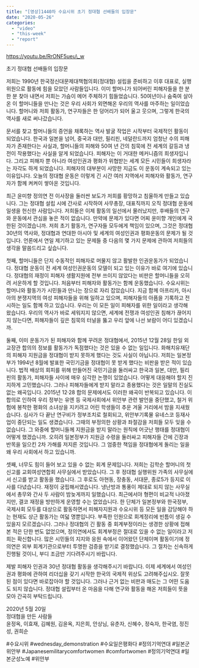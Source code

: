 ```yaml
---
title: "[영상]1440차 수요시위 초기 정대협 선배들의 입장문"
date: "2020-05-26"
categories: 
  - "video"
  - "this-week"
  - "report"
---
```


https://youtu.be/RrONF5ueu\_w

초기 정대협 선배들의 입장문

저희는 1990년 한국정신대문제대책협의회(정대협) 설립을 준비하고 이후 대표로, 실행위원으로 활동에 힘을 모았던 사람들입니다. 이미 할머니가 되어버린 피해자들을 한 분 한 분 찾아 내면서 저희는 가슴이 메어 주체하기 힘들었습니다. 50여년이나 숨죽여 살아온 이 할머니들을 만나는 것은 우리 사회가 외면해온 우리의 역사를 마주하는 일이었습니다. 할머니와 저희 활동가, 연구자들은 한 덩어리가 되어 울고 웃으며, 그렇게 한국의 역사를 새로 써나갔습니다.

문서를 찾고 할머니들의 증언을 채록하는 역사 발굴 작업은 시작부터 국제적인 활동이 되었습니다. 한국과 일본을 넘어, 중국과 대만, 필리핀, 네덜란드까지 엄청난 수의 피해자가 존재한다는 사실과, 할머니들의 피해와 50여 년 간의 침묵에 전 세계의 갈등과 냉전이 작용했다는 사실을 알게 되었습니다. 피해자는 이 거대한 메커니즘의 희생자입니다. 그리고 피해자 뿐 아니라 여성인권과 평화가 위협받는 세계 모든 시민들이 희생자라는 자각도 하게 되었습니다. 피해자의 대부분이 사망한 지금도 이 운동이 계속되고 있는 이유입니다. 오늘의 정대협 운동은 이렇게 긴 시간 여러 지역에서 피해자와 활동가, 연구자가 함께 켜켜이 쌓아온 것입니다.

최근 윤미향 정의연 전 이사장을 둘러싼 보도가 저희를 황망하고 침울하게 만들고 있습니다. 그는 정대협 설립 시에 간사로 시작하여 사무총장, 대표직까지 오직 정대협 운동에 일생을 헌신한 사람입니다. 저희들은 이제 활동의 일선에서 물러났지만, 후배들의 연구와 운동에서 관심을 놓은 적이 없습니다. 만약에 문제가 있다면 어찌 윤미향 개인에게 국한된 것이겠습니까. 저희 초기 활동가, 연구자들 모두에게 책임이 있으며, 그것은 정대협 30년의 역사와, 정대협과 연대한 아시아 및 세계의 여성인권과 평화운동의 문제가 될 것입니다. 언론에서 연일 제기하고 있는 문제들 중 다음의 몇 가지 문제에 관하여 저희들의 생각을 말씀드리고 싶습니다.

첫째, 할머니들은 단지 수동적인 피해자로 머물지 않고 활발한 인권운동가가 되었습니다. 정대협 운동이 전 세계 여성인권운동의 모델이 되고 있는 이유가 바로 여기에 있습니다. 정대협의 재정이 피해자 생활지원에 전부 쓰이지 않았다는 비판은 할머니들을 오히려 서운하게 할 것입니다. 처음부터 피해자와 활동가는 함께 운동했습니다. 수요시위는 할머니와 활동가가 시민들과 만나는 장으로 자리 잡았습니다. 지금 함께 아프리카, 아시아의 분쟁지역의 여성 피해자들을 위해 일하고 있으며, 피해자들의 아픔을 기록하고 전시하는 일도 함께 하고 있습니다. 우리는 이 모든 일이 피해자를 위한 일이라고 생각해 왔습니다. 우리의 역사가 바로 세워지지 않으면, 세계에 전쟁과 여성인권 침해가 끊어지지 않는다면, 피해자들이 깊은 침묵의 터널을 뚫고 우리 앞에 나선 보람이 어디 있겠습니까.

둘째, 이미 운동가가 된 피해자와 함께 꾸려온 정대협에서, 2015년 12월 28일 한일 외교장관 합의의 정보를 활동가가 독점했다는 것은 있을 수 없는 일입니다. 화해치유재단의 피해자 지원금을 정대협이 받지 못하게 했다는 것도 사실이 아닙니다. 저희는 일본정부가 1994년 8월에 발표한 국민기금을 정대협이 못 받게 했다는 비판을 받은 적이 있습니다. 법적 배상의 회피를 위해 만들어진 국민기금을 둘러싸고 한국과 일본, 대만, 필리핀의 활동가, 피해자들 사이에 매우 심각한 논쟁이 있었습니다. 어떻게 대응해야 할지 진지하게 고민했습니다. 그러나 피해자들에게 받지 말라고 종용했다는 것은 일말의 진실도 없는 왜곡입니다. 2015년 12·28 합의 문제에서도 이러한 왜곡이 반복되고 있습니다. 이 합의로 인하여 우리 정부는 유엔 등 국제사회에서 위안부 관련 발언을 중단했고, 철거 위험에 봉착한 평화의 소녀상을 지키려고 어린 학생들이 추운 겨울 거리에서 밤을 지새웠습니다. 심사가 다 끝난 연구비가 정부조치로 철회되고, 위안부기록물 유네스코 등재사업이 중단되는 일도 생겼습니다. 그때의 부정의한 상황과 좌절감을 저희들 모두 잊을 수 없습니다. 그 와중에 할머니들께 지원금을 받지 말라는 원칙에 어긋난 행태를 정대협이 어떻게 했겠습니까. 오히려 일본정부가 지원금 수령을 둘러싸고 피해자들 간에 긴장과 반목을 일으킨 2차 가해를 저지른 것입니다. 그 엄중한 책임을 정대협에게 돌리는 일을 왜 우리 사회에서 하고 있습니까.

셋째, 너무도 힘이 들어 보고 있을 수 없는 회계 문제입니다. 저희는 김학순 할머니의 첫 신고를 교회여성연합회 사무실에서 받았습니다. 그 후 정대협 실행위원 가족의 사무실에서 신고를 받고 활동을 했습니다. 그 후로도 아현동, 장충동, 서대문, 종로5가 등지로 이사를 다녔습니다. 재정이 궁핍해서였습니다. 냉난방과 통풍이 제대로 되지 않는 사무실에서 총무와 간사 두 사람이 밤늦게까지 일했습니다. 최근에서야 형편이 비교적 나아졌지만, 결코 재정을 방만하게 운영할 수는 없었습니다. 한 단체가 일본정부와 한국정부, 국제사회 모두를 대상으로 활동하면서 피해자지원과 수요시위 등 모든 일을 감당해야 하는 현재도 상근 활동가는 여덟 명뿐입니다. 부족한 인원으로 회계정리에 빈틈이 생길 수 있을지 모르겠습니다. 그러나 정대협의 긴 활동 중 회계부정이라는 생경한 상황에 접해본 적은 단한 번도 없었으며, 정의연에서도 회계부정은 절대로 있을 수 없는 일이라고 저희는 확신합니다. 많은 시민들의 지지와 응원 속에서 이어왔던 단체이며 활동이기에 정의연은 외부 회계기관으로부터 투명한 검증을 받기로 결정했습니다. 그 절차는 신속하게 진행될 것이니, 부디 조금만 기다려주시기 바랍니다.

제발 피해자 인권과 30년 정대협 활동을 생각해주시기 바랍니다. 이제 세계에서 여성인권과 평화에 관하여 리더십을 갖기 시작한 한국의 국제적 위상도 고려해주십시오. 잘못된 점이 있다면 바로잡아야 할 것입니다. 그러나 근거 없는 비판과 매도는 그 어떤 도움도 되지 않습니다. 정대협 설립부터 온 마음을 다해 연구와 활동을 해온 저희들이 뜻을 모아 간곡히 부탁드립니다.

2020년 5월 20일  
정대협을 만든 사람들  
윤정옥, 이효재, 김혜원, 김윤옥, 지은희, 안상님, 유춘자, 신혜수, 정숙자, 한국염, 정진성, 권희순

#수요시위 #wednesday\_demonstration #수요일은평화다 #정의기억연대 #일본군위안부 #Japanesemilitarycomfortwomen #comfortwomen #정의기억연대 #일본군성노예 #위안부
